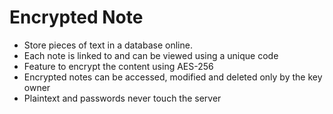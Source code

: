 # Encrypted Note

- Store pieces of text in a database online.
- Each note is linked to and can be viewed using a unique code
- Feature to encrypt the content using AES-256
- Encrypted notes can be accessed, modified and deleted only by the key owner
- Plaintext and passwords never touch the server
